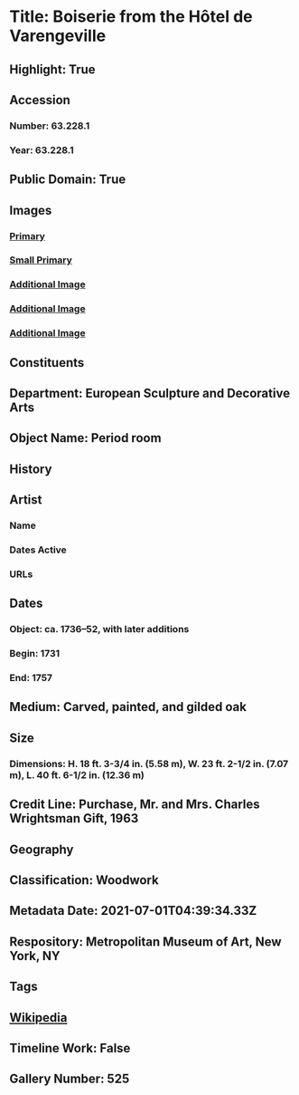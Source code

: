 # Title: Boiserie from the Hôtel de Varengeville
## Highlight: True
## Accession
### Number: 63.228.1
### Year: 63.228.1
## Public Domain: True
## Images
### [Primary](https://images.metmuseum.org/CRDImages/es/original/DP158808.jpg)
### [Small Primary](https://images.metmuseum.org/CRDImages/es/web-large/DP158808.jpg)
### [Additional Image](https://images.metmuseum.org/CRDImages/es/original/DP159273.jpg)
### [Additional Image](https://images.metmuseum.org/CRDImages/es/original/DP159274.jpg)
### [Additional Image](https://images.metmuseum.org/CRDImages/es/original/DP214174.jpg)
## Constituents
## Department: European Sculpture and Decorative Arts
## Object Name: Period room
## History
## Artist
### Name
### Dates Active
### URLs
## Dates
### Object: ca. 1736–52, with later additions
### Begin: 1731
### End: 1757
## Medium: Carved, painted, and gilded oak
## Size
### Dimensions: H. 18 ft. 3-3/4 in. (5.58 m), W. 23 ft. 2-1/2 in. (7.07 m), L. 40 ft. 6-1/2 in. (12.36 m)
## Credit Line: Purchase, Mr. and Mrs. Charles Wrightsman Gift, 1963
## Geography
## Classification: Woodwork
## Metadata Date: 2021-07-01T04:39:34.33Z
## Respository: Metropolitan Museum of Art, New York, NY
## Tags
## [Wikipedia](https://www.wikidata.org/wiki/Q29383607)
## Timeline Work: False
## Gallery Number: 525